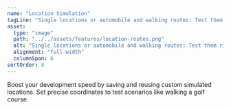 ```yaml
---
name: "Location Simulation"
tagLine: "Single locations or automobile and walking routes: Test them right in the Simulator"
asset:
  type: "image"
  path: "../../assets/features/location-routes.png"
  alt: "Single locations or automobile and walking routes: Test them right in the Simulator."
  alignment: "full-width"
  columnSpan: 6
sortOrder: 8
---
```


Boost your development speed by saving and reusing custom simulated locations. Set precise coordinates to test scenarios like walking a golf course.
